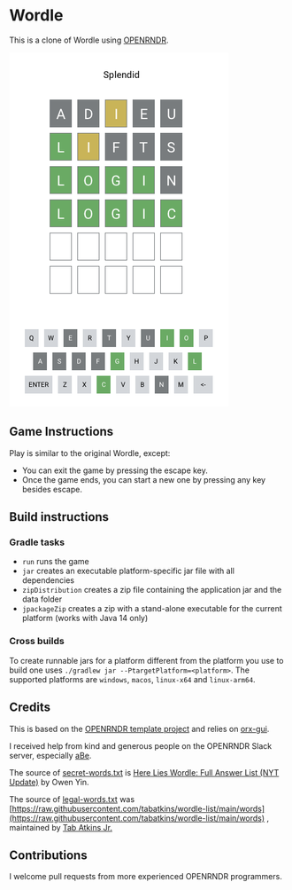 # Wordle

This is a clone of Wordle using [OPENRNDR](https://openrndr.org/).

![screenshot of game with solution "LOGIC"](data/images/screenshot.png)

## Game Instructions

Play is similar to the original Wordle, except:

* You can exit the game by pressing the escape key.
* Once the game ends, you can start a new one by pressing any key besides
  escape.

## Build instructions

### Gradle tasks

- `run` runs the game
- `jar` creates an executable platform-specific jar file with all dependencies
- `zipDistribution` creates a zip file containing the application jar and the
  data folder
- `jpackageZip` creates a zip with a stand-alone executable for the current
  platform (works with Java 14 only)

### Cross builds

To create runnable jars for a platform different from the platform you use to
build one uses `./gradlew jar --PtargetPlatform=<platform>`. The supported
platforms are `windows`, `macos`, `linux-x64` and `linux-arm64`.

## Credits

This is based on
the [OPENRNDR template project](https://github.com/openrndr/openrndr-template)
and relies
on [orx-gui](https://github.com/openrndr/orx/tree/master/orx-jvm/orx-gui).

I received help from kind and generous people on the OPENRNDR Slack server,
especially [aBe](https://hamoid.com/).

The source of [secret-words.txt](data/dictionaries/secret-words.txt) is
[Here Lies Wordle: Full Answer List (NYT Update)](https://medium.com/@owenyin/here-lies-wordle-2021-2027-full-answer-list-52017ee99e86)
by Owen Yin.

The source of [legal-words.txt](data/dictionaries/legal-words.txt) was
[https://raw.githubusercontent.com/tabatkins/wordle-list/main/words](https://raw.githubusercontent.com/tabatkins/wordle-list/main/words)
,
maintained by [Tab Atkins Jr.](https://xanthir.com/)

## Contributions

I welcome pull requests from more experienced OPENRNDR programmers.
